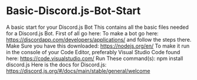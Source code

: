 # Basic-Discord.js-Bot-Start
A basic start for your Discord.js Bot
This contains all the basic files needed for a Discord.js Bot.
First of all go here: To make a bot go here: https://discordapp.com/developers/applications/ and follow the steps there.
Make Sure you have this downloaded: https://nodejs.org/en/
To make it run in the console of your Code Editor, preferably Visual Studio Code found here: https://code.visualstudio.com/
Run These command(s): npm install discord.js
Here is the docs for Discord.js: https://discord.js.org/#/docs/main/stable/general/welcome
